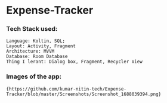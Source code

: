 # Expense-Tracker
### Tech Stack used:
    Language: Koltin, SQL;
    Layout: Activity, Fragment
    Architecture: MVVM
    Database: Room Database
    Thing I lerant: Dialog box, Fragment, Recycler View

### Images of the app:
    {https://github.com/kumar-nitin-tech/Expense-Tracker/blob/master/Screenshots/Screenshot_1688039394.png}


